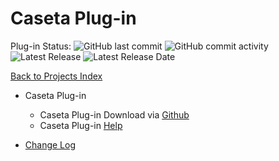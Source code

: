 # Caseta Plug-in

Plug-in Status: ![GitHub last commit](https://img.shields.io/github/last-commit/rebel7580/Lutron-Caseta-Plugin-for-HomeVisionXL?style=plastic)
![GitHub commit activity](https://img.shields.io/github/commit-activity/m/rebel7580/Lutron-Caseta-Plugin-For-HomeVisionXL?style=plastic)
![Latest Release](https://img.shields.io/badge/Latest%20Release-1.36-green?style=plastic)
![Latest Release Date](https://img.shields.io/badge/Latest%20Release%20Date-9%20Jun%202021-green?style=plastic)

[Back to Projects Index](/index)

* Caseta Plug-in
  * Caseta Plug-in Download via [Github](https://github.com/rebel7580/Lutron-Caseta-Plugin-for-HomeVisionXL)
  * Caseta Plug-in [Help](Caseta_Help)


* [Change Log](https://github.com/rebel7580/Lutron-Caseta-Plugin-for-HomeVisionXL/wiki/Change-Log)
